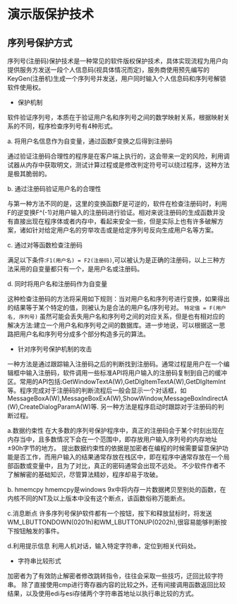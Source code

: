 # 演示版保护技术

## 序列号保护方式

序列号(注册码)保护技术是一种常见的软件版权保护技术，具体实现流程为用户向提供服务方发送一段个人信息码(视具体情况而定)，服务商使用预先编写的KeyGen(注册机)生成一个序列号并发送，用户同时输入个人信息码和序列号解锁软件使用权。

* 保护机制

软件验证序列号，本质在于验证用户名和序列号之间的数学映射关系，根据映射关系的不同，程序检查序列号有4种形式。

a. 将用户名信息作为自变量，通过函数F变换之后得到注册码

通过验证注册码合理性的程序是在客户端上执行的，这会带来一定的风险，利用调试器从内存中获取明文，测试计算过程或是修改判定符号可以绕过程序，这种方法是极其脆弱的。

b. 通过注册码验证用户名的合理性

与第一种方法不同的是，这里的变换函数F是可逆的，软件在检查注册码时，利用F的逆变换F^(-1)对用户输入的注册码进行验证。相对来说注册码的生成函数并没有直接出现在程序体或者内存中，看起来安全一些，但是实际上也有许多破解方案，诸如针对给定用户名的穷举攻击或是给定序列号反向生成用户名等方案。

c. 通过对等函数检查注册码

满足以下条件:`F1(用户名) = F2(注册码)`,可以被认为是正确的注册码，以上三种方法采用的自变量都只有一个，是用户名或注册码。

d. 同时将用户名和注册码作为自变量

这种检查注册码的方法将采用如下规则：当对用户名和序列号进行变换，如果得出的结果等于某个特定的值，则被认为是合法的用户名/序列号对。
`特定值 = F(用户名, 序列号)`
虽然可能会丢失用户名和序列号之间的对应关系，但是也有相对应的解决方法:建立一个用户名和序列号之间的数据库。进一步地说，可以根据这一思路把用户名和序列号分成多个部分构造多元的算法。

* 针对序列号保护机制的攻击

一种方法是通过跟踪输入注册码之后的判断找到注册码。通常过程是用户在一个编辑框中输入注册码，软件调用一些标准API将用户输入的注册码复制到自己的缓冲区。常用的API包括:GetWindowTextA(W),GetDlgItemTextA(W),GetDlgItemInt等。程序完成对于注册码的判断流程后一般会显示一个对话框，如MessageBoxA(W),MessageBoxExA(W),ShowWindow,MessageBoxIndirectA(W),CreateDialogParamA(W)等.
另一种方法是程序启动时跟踪对于注册码的判断过程。

a.数据约束性
在大多数的序列号保护程序中，真正的注册码会于某个时刻出现在内存当中，且多数情况下会在一个范围中，即存放用户输入序列号的内存地址±90h字节的地方。
提出数据约束性的依据是加密者在编程的时候需要留意保护功能是否工作，而用户输入的结果通常存放在栈区中，即在程序中通常存放在一个局部函数或变量中，且为了对比，真正的密码通常会出现不远处。
不少软件作者不了解解密的基础知识，尽管算法精妙，程序却易于攻破。

b. hmemcpy
hmemcpy是windows 9x中将内存一片数据拷贝至别处的函数，在内核不同的NT及以上版本中没有这个断点，该函数俗称万能断点。

c.消息断点
许多序列号保护软件都有一个按钮，按下和释放鼠标时，将发送WM_LBUTTONDOWN(0201h)和WM_LBUTTONUP(0202h),很容易能够判断按下按钮触发的事件。

d.利用提示信息
利用人机对话，输入特定字符串，定位到相关代码处。

* 字符串比较形式

加密者为了有效防止解密者修改跳转指令，往往会采取一些技巧，迂回比较字符串。
除了直接使用cmp进行寄存器内容的比较之外，还有间接调用函数返回比较结果，以及使用edi与esi存储两个字符串首地址以执行串比较的方式。
